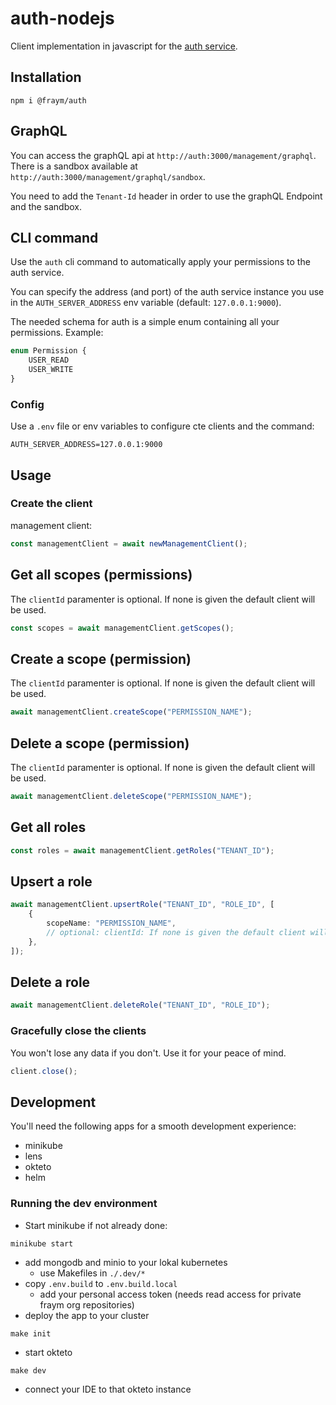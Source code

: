 # auth-nodejs

Client implementation in javascript for the [auth service](https://github.com/fraym/auth).

## Installation

```shell
npm i @fraym/auth
```

## GraphQL

You can access the graphQL api at `http://auth:3000/management/graphql`.
There is a sandbox available at `http://auth:3000/management/graphql/sandbox`.

You need to add the `Tenant-Id` header in order to use the graphQL Endpoint and the sandbox.

## CLI command

Use the `auth` cli command to automatically apply your permissions to the auth service.

You can specify the address (and port) of the auth service instance you use in the `AUTH_SERVER_ADDRESS` env variable (default: `127.0.0.1:9000`).

The needed schema for auth is a simple enum containing all your permissions. Example:

```graphql
enum Permission {
    USER_READ
    USER_WRITE
}
```

### Config

Use a `.env` file or env variables to configure cte clients and the command:

```env
AUTH_SERVER_ADDRESS=127.0.0.1:9000
```

## Usage

### Create the client

management client:

```typescript
const managementClient = await newManagementClient();
```

## Get all scopes (permissions)

The `clientId` paramenter is optional. If none is given the default client will be used.

```typescript
const scopes = await managementClient.getScopes();
```

## Create a scope (permission)

The `clientId` paramenter is optional. If none is given the default client will be used.

```typescript
await managementClient.createScope("PERMISSION_NAME");
```

## Delete a scope (permission)

The `clientId` paramenter is optional. If none is given the default client will be used.

```typescript
await managementClient.deleteScope("PERMISSION_NAME");
```

## Get all roles

```typescript
const roles = await managementClient.getRoles("TENANT_ID");
```

## Upsert a role

```typescript
await managementClient.upsertRole("TENANT_ID", "ROLE_ID", [
    {
        scopeName: "PERMISSION_NAME",
        // optional: clientId: If none is given the default client will be used
    },
]);
```

## Delete a role

```typescript
await managementClient.deleteRole("TENANT_ID", "ROLE_ID");
```

### Gracefully close the clients

You won't lose any data if you don't. Use it for your peace of mind.

```typescript
client.close();
```

## Development

You'll need the following apps for a smooth development experience:

-   minikube
-   lens
-   okteto
-   helm

### Running the dev environment

-   Start minikube if not already done:

```shell
minikube start
```

-   add mongodb and minio to your lokal kubernetes
    -   use Makefiles in `./.dev/*`
-   copy `.env.build` to `.env.build.local`
    -   add your personal access token (needs read access for private fraym org repositories)
-   deploy the app to your cluster

```
make init
```

-   start okteto

```
make dev
```

-   connect your IDE to that okteto instance
